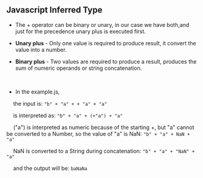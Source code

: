 ## Javascript Inferred Type

- The + operator can be binary or unary, in our case we have both,and just for the precedence unary plus is executed first.

- **Unary plus** - Only one value is required to produce result, it convert the value into a number.
- **Binary plus** - Two values are required to produce a result, produces the sum of numeric operands or string concatenation.

&emsp;

- In the example.js, 

&emsp; the input is: `"b" + "a" + + "a" + "a"` 

&emsp; is interpreted as: `"b" + "a" + (+"a") + "a"`

&emsp; ("a") is interpreted as numeric because of the starting +, but "a" cannot be converted to a Number, so the value of "a" is NaN: `"b" + "a" + NaN + "a"` 

&emsp; NaN is converted to a String during concatenation: `"b" + "a" + "NaN" + "a"`

&emsp; and the output will be: `baNaNa`